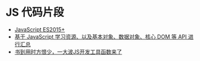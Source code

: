 # JS 代码片段

* [JavaScript ES2015+](https://devhints.io/es6)
* [基于 JavaScript 学习资源、以及基本对象、数据对象、核心 DOM 等 API 进行汇总](http://overapi.com/javascript)
* [书到用时方恨少，一大波JS开发工具函数来了](https://juejin.im/post/5e6cf42bf265da57397e3694?utm_source=gold_browser_extension#heading-47)